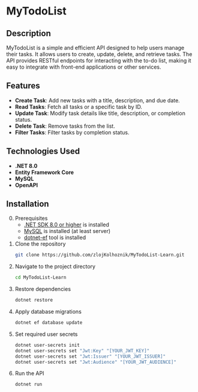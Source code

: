 # MyTodoList

## Description
MyTodoList is a simple and efficient API designed to help users manage their tasks. It allows users to create, update, delete, and retrieve tasks. The API provides RESTful endpoints for interacting with the to-do list, making it easy to integrate with front-end applications or other services.

## Features
- **Create Task**: Add new tasks with a title, description, and due date.
- **Read Tasks**: Fetch all tasks or a specific task by ID.
- **Update Task**: Modify task details like title, description, or completion status.
- **Delete Task**: Remove tasks from the list.
- **Filter Tasks**: Filter tasks by completion status.

## Technologies Used
- **.NET 8.0**
- **Entity Framework Core**
- **MySQL**
- **OpenAPI**
<!-- - **JWT Authentication** (if implemented) -->

## Installation

0. Prerequisites
    - [.NET SDK 8.0 or higher](https://dotnet.microsoft.com/en-us/download) is installed
    - [MySQL](https://dev.mysql.com/downloads/installer/) is installed (at least server)
    - [dotnet-ef](https://www.nuget.org/packages/dotnet-ef) tool is installed
1. Clone the repository
   ```bash
   git clone https://github.com/zlojKolhoznik/MyTodoList-Learn.git
   ```
2. Navigate to the project directory
    ```bash
    cd MyTodoList-Learn
    ```
3. Restore dependencies
    ```bash
    dotnet restore
    ```
4. Apply database migrations
    ```bash
    dotnet ef database update
    ```
5. Set required user secrets
    ```bash
    dotnet user-secrets init
    dotnet user-secrets set "Jwt:Key" "[YOUR_JWT_KEY]"
    dotnet user-secrets set "Jwt:Issuer" "[YOUR_JWT_ISSUER]"
    dotnet user-secrets set "Jwt:Audience" "[YOUR_JWT_AUDIENCE]"
    ```
6. Run the API
    ```bash
    dotnet run
    ```